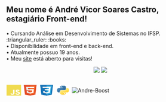 ## Meu nome é André Vicor Soares Castro, estagiário Front-end!

  <p> 
  •  Cursando Análise em Desenvolvimento de Sistemas no IFSP. :triangular_ruler: :books: <br>
  •  Disponibilidade em front-end e back-end. <br>
  •  Atualmente possuo 19 anos.<br>
  •  Meu <a href="https://andrevsc.github.io">site</a> está aberto para visitas!</p>

<div align="center">
  <img height="180em" src="https://github-readme-stats.vercel.app/api/?username=AndreVsc&layout=compact&show_icons=true&theme=transparent&count_private=true&hide=contribs&hide_title=true">
  <img height="180em" src="https://github-readme-stats.vercel.app/api/top-langs/?username=AndreVsc&layout=compact&langs_count=7&theme=transparent"/>
</div>

## 

<div>
    <img align="center" alt="Rafa-Js" height="30" width="40" src="https://raw.githubusercontent.com/devicons/devicon/master/icons/javascript/javascript-plain.svg">
    <img align="center" alt="Andre-HTML" height="30" width="40" src="https://raw.githubusercontent.com/devicons/devicon/master/icons/html5/html5-original.svg">
    <img align="center" alt="Andre-CSS" height="30" width="40" src="https://raw.githubusercontent.com/devicons/devicon/master/icons/css3/css3-original.svg">
    <img align="center" alt="Andre-Python" height="30" width="40" src="https://raw.githubusercontent.com/devicons/devicon/master/icons/python/python-original.svg">
    <img align="center" alt="Andre-Boost" height="29" whidth="35" src="https://upload.wikimedia.org/wikipedia/commons/thumb/b/b2/Bootstrap_logo.svg/800px-Bootstrap_logo.svg.png">
</div>
